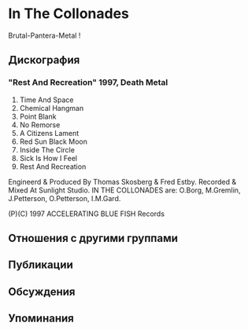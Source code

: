 # In The Collonades

Brutal-Pantera-Metal !

## Дискография

### "Rest And Recreation" 1997, Death Metal

1. Time And Space
2. Chemical Hangman
3. Point Blank
4. No Remorse
5. A Citizens Lament
6. Red Sun Black Moon
7. Inside The Circle
8. Sick Is How I Feel
9. Rest And Recreation

Engineerd & Produced By Thomas Skosberg & Fred Estby.
Recorded & Mixed At Sunlight Studio.
IN THE COLLONADES are: O.Borg, M.Gremlin, J.Petterson, O.Petterson, I.M.Gard.

(P)(C) 1997 ACCELERATING BLUE FISH Records


## Отношения с другими группами


## Публикации


## Обсуждения


## Упоминания

